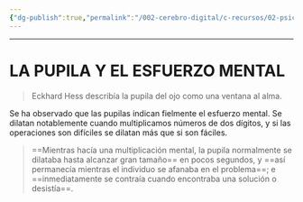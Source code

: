 ```yaml
---
{"dg-publish":true,"permalink":"/002-cerebro-digital/c-recursos/02-psicologia/a-libros/01-piensa-rapido-piensa-despacio/c3-la-pupila-y-el-esfuerzo-mental/"}
---
```



---
# LA PUPILA Y EL ESFUERZO MENTAL

>Eckhard Hess describía la pupila del ojo como una ventana al alma.

Se ha observado que las pupilas indican fielmente el esfuerzo mental. Se dilatan notablemente cuando multiplicamos números de dos dígitos, y si las operaciones son difíciles se dilatan más que si son fáciles.

>==Mientras hacía una multiplicación mental, la pupila normalmente se dilataba hasta alcanzar gran tamaño== en pocos segundos, y ==así permanecía mientras el individuo se afanaba en el problema==; e ==inmediatamente se contraía cuando encontraba una solución o desistía==.